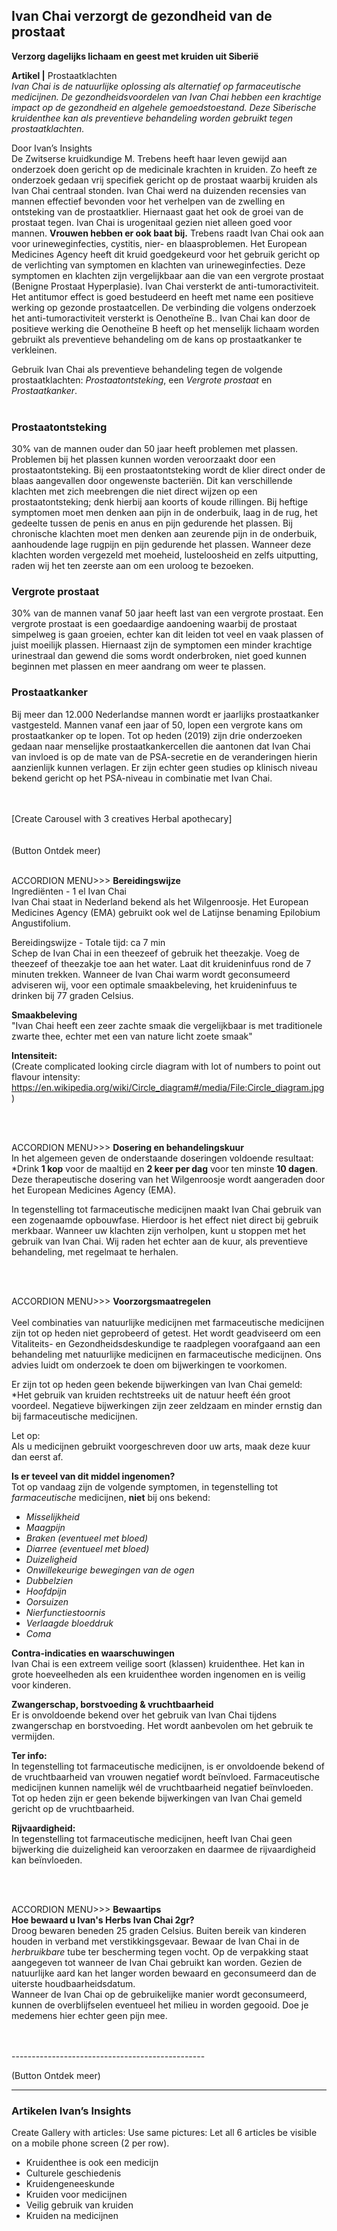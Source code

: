 ## Ivan Chai verzorgt de gezondheid van de prostaat

**Verzorg dagelijks lichaam en geest met kruiden uit Siberië**

**Artikel |** Prostaatklachten <br>
_Ivan Chai is de natuurlijke oplossing als alternatief op farmaceutische medicijnen. De gezondheidsvoordelen van Ivan Chai hebben een krachtige impact op de gezondheid en algehele gemoedstoestand. Deze Siberische kruidenthee kan als preventieve behandeling worden gebruikt tegen prostaatklachten._
 
Door Ivan’s Insights
 <br>
De Zwitserse kruidkundige M. Trebens heeft haar leven gewijd  aan onderzoek doen gericht op de medicinale krachten in kruiden. Zo heeft ze onderzoek gedaan vrij specifiek gericht op de prostaat waarbij kruiden als Ivan Chai centraal stonden. Ivan Chai werd na duizenden recensies van mannen effectief bevonden voor het verhelpen van de zwelling en ontsteking van de prostaatklier. Hiernaast gaat het ook de groei van de prostaat tegen. Ivan Chai is urogenitaal gezien niet alleen goed voor mannen. **Vrouwen hebben er ook baat bij.** Trebens raadt Ivan Chai ook aan voor urineweginfecties, cystitis, nier- en blaasproblemen. Het European Medicines Agency heeft dit kruid goedgekeurd voor het gebruik gericht op de verlichting van symptomen en klachten van urineweginfecties. Deze symptomen en klachten zijn vergelijkbaar aan die van een vergrote prostaat (Benigne Prostaat Hyperplasie). Ivan Chai versterkt de anti-tumoractiviteit. Het antitumor effect is goed bestudeerd en heeft met name een positieve werking op gezonde prostaatcellen. De verbinding die volgens onderzoek het anti-tumoractiviteit versterkt is Oenotheïne B.. Ivan Chai kan door de positieve werking die Oenotheïne B heeft op het menselijk lichaam worden gebruikt als preventieve behandeling om de kans op prostaatkanker te verkleinen.
 
Gebruik Ivan Chai als preventieve behandeling tegen de volgende prostaatklachten: _Prostaatontsteking_, een _Vergrote prostaat_ en _Prostaatkanker_.
 <br>
 <br>
 
### Prostaatontsteking <br> 
30% van de mannen ouder dan 50 jaar heeft problemen met plassen. Problemen bij het plassen kunnen worden veroorzaakt door een prostaatontsteking. Bij een prostaatontsteking wordt de klier direct onder de blaas aangevallen door ongewenste bacteriën. Dit kan verschillende klachten met zich meebrengen die niet direct wijzen op een prostaatontsteking; denk hierbij aan koorts of koude rillingen. Bij heftige symptomen moet men denken aan pijn in de onderbuik, laag in de rug, het gedeelte tussen de penis en anus en pijn gedurende het plassen.
Bij chronische klachten moet men denken aan zeurende pijn in de onderbuik, aanhoudende lage rugpijn en pijn gedurende het plassen. Wanneer deze klachten worden vergezeld met moeheid, lusteloosheid en zelfs uitputting, raden wij het ten zeerste aan om een uroloog te bezoeken.
 
 
### Vergrote prostaat <br>
30% van de mannen vanaf 50 jaar heeft last van een vergrote prostaat. Een vergrote prostaat is een goedaardige aandoening waarbij de prostaat simpelweg is gaan groeien, echter kan dit leiden tot veel en vaak plassen of juist moeilijk plassen. Hiernaast zijn de symptomen een minder krachtige urinestraal dan gewend die soms wordt onderbroken, niet goed kunnen beginnen met plassen en meer aandrang om weer te plassen.


### Prostaatkanker <br> 
Bij meer dan 12.000 Nederlandse mannen wordt er jaarlijks prostaatkanker vastgesteld. Mannen vanaf een jaar of 50, lopen een vergrote kans om prostaatkanker op te lopen. Tot op heden (2019) zijn drie onderzoeken gedaan naar menselijke prostaatkankercellen die aantonen dat Ivan Chai van invloed is op de mate van de PSA-secretie en de veranderingen hierin aanzienlijk kunnen verlagen. Er zijn echter geen studies op klinisch niveau bekend gericht op het PSA-niveau in combinatie met Ivan Chai.
 
 <br>
 <br>
[Create Carousel with 3 creatives Herbal apothecary]
 <br>
 <br>
 
 <br>
(Button Ontdek meer) 
 <br>
 <br>
 
ACCORDION MENU>>>
**Bereidingswijze** <br>
Ingrediënten - 1 el Ivan Chai <br> 
Ivan Chai staat in Nederland bekend als het Wilgenroosje. Het European Medicines Agency (EMA) gebruikt ook wel de Latijnse benaming Epilobium Angustifolium. 
 
Bereidingswijze - Totale tijd: ca 7 min <br> 
Schep de Ivan Chai in een theezeef of gebruik het theezakje. Voeg de theezeef of theezakje toe aan het water. Laat dit kruideninfuus rond de 7 minuten trekken. Wanneer de Ivan Chai warm wordt geconsumeerd adviseren wij, voor een optimale smaakbeleving, het kruideninfuus te drinken bij 77 graden Celsius. 
 
**Smaakbeleving** <br>
"Ivan Chai heeft een zeer zachte smaak die vergelijkbaar is met traditionele zwarte thee, echter met een van nature licht zoete smaak"
 
**Intensiteit:** <br>
(Create complicated looking circle diagram with lot of numbers to point out flavour intensity: https://en.wikipedia.org/wiki/Circle_diagram#/media/File:Circle_diagram.jpg)
 
 <br>
 <br>
 
ACCORDION MENU>>>
**Dosering en behandelingskuur** <br> 
In het algemeen geven de onderstaande doseringen voldoende resultaat:
*Drink **1 kop** voor de maaltijd en **2 keer per dag** voor ten minste **10 dagen**. <br> 
Deze therapeutische dosering van het Wilgenroosje wordt aangeraden door het European Medicines Agency (EMA). 
 
In tegenstelling tot farmaceutische medicijnen maakt Ivan Chai gebruik van een zogenaamde opbouwfase. Hierdoor is het effect niet direct bij gebruik merkbaar. Wanneer uw klachten zijn verholpen, kunt u stoppen met het gebruik van Ivan Chai. Wij raden het echter aan de kuur, als preventieve behandeling, met regelmaat te herhalen. 
 
 <br>
 <br>
 
ACCORDION MENU>>> 
**Voorzorgsmaatregelen** <br>  
Veel combinaties van natuurlijke medicijnen met farmaceutische medicijnen zijn tot op heden niet geprobeerd of getest. Het wordt geadviseerd om een Vitaliteits- en Gezondheidsdeskundige te raadplegen voorafgaand aan een behandeling met natuurlijke medicijnen en farmaceutische medicijnen. Ons advies luidt om onderzoek te doen om bijwerkingen te voorkomen. 
 
Er zijn tot op heden geen bekende bijwerkingen van Ivan Chai gemeld: <br>
*Het gebruik van kruiden rechtstreeks uit de natuur heeft één groot voordeel. Negatieve bijwerkingen zijn zeer zeldzaam en minder ernstig dan bij farmaceutische medicijnen.
 
Let op: <br>
Als u medicijnen gebruikt voorgeschreven door uw arts, maak deze kuur dan eerst af.
 
**Is er teveel van dit middel ingenomen?** <br>
Tot op vandaag zijn de volgende symptomen, in tegenstelling tot _farmaceutische_ medicijnen, **niet** bij ons bekend:
 
* _Misselijkheid_
* _Maagpijn_
* _Braken (eventueel met bloed)_
* _Diarree (eventueel met bloed)_
* _Duizeligheid_
* _Onwillekeurige bewegingen van de ogen_
* _Dubbelzien_
* _Hoofdpijn_
* _Oorsuizen_
* _Nierfunctiestoornis_
* _Verlaagde bloeddruk_
* _Coma_
 
**Contra-indicaties en waarschuwingen** <br>
Ivan Chai is een extreem veilige soort (klassen) kruidenthee. Het kan in grote hoeveelheden als een kruidenthee worden ingenomen en is veilig voor kinderen.
 
**Zwangerschap, borstvoeding & vruchtbaarheid** <br>
Er is onvoldoende bekend over het gebruik van Ivan Chai tijdens zwangerschap en borstvoeding. Het wordt aanbevolen om het gebruik te vermijden.
 
**Ter info:** <br>
In tegenstelling tot farmaceutische medicijnen, is er onvoldoende bekend of de vruchtbaarheid van vrouwen negatief wordt beïnvloed. Farmaceutische medicijnen kunnen namelijk wél de vruchtbaarheid negatief beïnvloeden. Tot op heden zijn er geen bekende bijwerkingen van Ivan Chai gemeld gericht op de vruchtbaarheid.
 
**Rijvaardigheid:** <br>
In tegenstelling tot farmaceutische medicijnen, heeft Ivan Chai geen bijwerking die duizeligheid kan veroorzaken en daarmee de rijvaardigheid kan beïnvloeden. 
 
 <br>
 <br>
 
ACCORDION MENU>>> 
**Bewaartips** <br> 
**Hoe bewaard u Ivan's Herbs Ivan Chai 2gr?** <br> 
Droog bewaren beneden 25 graden Celsius. Buiten bereik van kinderen houden in verband met verstikkingsgevaar. Bewaar de Ivan Chai in de _herbruikbare_ tube ter bescherming tegen vocht. Op de verpakking staat aangegeven tot wanneer de Ivan Chai gebruikt kan worden. Gezien de natuurlijke aard kan het langer worden bewaard en geconsumeerd dan de uiterste houdbaarheidsdatum. <br> 
Wanneer de Ivan Chai op de gebruikelijke manier wordt geconsumeerd, kunnen de overblijfselen eventueel het milieu in worden gegooid. Doe je medemens hier echter geen pijn mee. 
 
 <br>
 <br>
------------------------------------------------
 
(Button Ontdek meer) 
 
------------------------------------------------
 
### Artikelen Ivan’s Insights
 
Create Gallery with articles: Use same pictures: Let all 6 articles be visible on a mobile phone screen (2 per row). <br> 
* Kruidenthee is ook een medicijn
* Culturele geschiedenis 
* Kruidengeneeskunde
* Kruiden voor medicijnen
* Veilig gebruik van kruiden
* Kruiden na medicijnen
 
 
 
 
 

